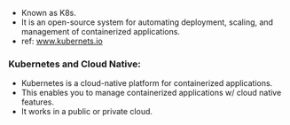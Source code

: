 - Known as K8s.
- It is an open-source system for automating deployment, scaling, and management of containerized applications.
- ref: www.kubernets.io

### Kubernetes and  Cloud Native:

- Kubernetes is a cloud-native platform  for containerized applications.
- This enables you to manage containerized applications w/ cloud native features.
- It works in a public or private cloud.

